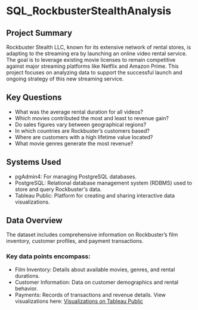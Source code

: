 # SQL_RockbusterStealthAnalysis
## Project Summary
Rockbuster Stealth LLC, known for its extensive network of rental stores, is adapting to the streaming era by launching an online video rental service. The goal is to leverage existing movie licenses to remain competitive against major streaming platforms like Netflix and Amazon Prime. This project focuses on analyzing data to support the successful launch and ongoing strategy of this new streaming service.
## Key Questions
+ What was the average rental duration for all videos?
+ Which movies contributed the most and least to revenue gain?
+ Do sales figures vary between geographical regions?
+ In which countries are Rockbuster’s customers based?
+ Where are customers with a high lifetime value located?
+ What movie genres generate the most revenue?
## Systems Used
+ pgAdmin4: For managing PostgreSQL databases.
+ PostgreSQL: Relational database management system (RDBMS) used to store and query Rockbuster's data.
+ Tableau Public: Platform for creating and sharing interactive data visualizations.
## Data Overview
The dataset includes comprehensive information on Rockbuster’s film inventory, customer profiles, and payment transactions.
### Key data points encompass:
+ Film Inventory: Details about available movies, genres, and rental durations.
+ Customer Information: Data on customer demographics and rental behavior.
+ Payments: Records of transactions and revenue details.
View visualizations here: [Visualizations on Tableau Public](https://public.tableau.com/app/profile/valery.jong/viz/TopcountrieswithhighestcustomersforRockbuster/Sheet1?publish=yes)
